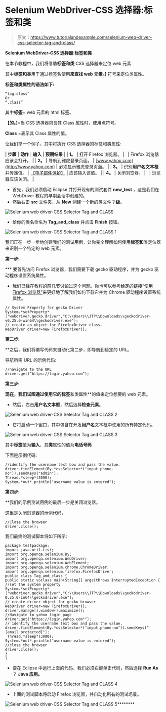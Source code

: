 # Selenium WebDriver-CSS 选择器:标签和类

> 原文：<https://www.tutorialandexample.com/selenium-web-driver-css-selector-tag-and-class/>

**Selenium WebDriver-CSS 选择器:标签和类**

在本节教程中，我们将借助**标签和类** CSS 选择器来定位 web 元素

其中**标签和类**用于通过标签名使用**来查找 web 元素。]** 符号来定位类属性。

**标签和类属性的语法如下:**

```
“tag.class”
Or
“.class” 
```

其中**标签**= web 元素的 html 标签。

**【的。]**=当 CSS 选择器包含其 Class 属性时，使用点符号。

**Class** =表示其 Class 属性的值。

让我们举一个例子，其中将执行 CSS 选择器的标签和类属性:

| **步骤** | **动作** | **输入** | **预期结果** |
| **1。** | 打开 Firefox 浏览器。 |   | Firefox 浏览器应该会打开。 |
| **2。** | 导航到雅虎登录页面。 | [www.yahoo.com](http://www.yahoo.com) | 必须显示雅虎登录页面。 |
| **3。** | 识别**用户名文本框**并传递值。 | [【电子邮件保护】](/cdn-cgi/l/email-protection) | 应该输入该值。 |
| **4。** | 关闭浏览器。 |   | 浏览器应该关闭。 |

*   首先，我们必须启动 Eclipse 并打开现有的测试套件 **new_test** ，这是我们在 WebDriver 教程的早期会话中创建的。
*   然后右击 **src** 文件夹，从 **New** 创建一个新的类文件？**级**。

![Selenium web driver-CSS Selector Tag and CLASS](img/1983659a0dae49a923331f8af18d68e9.png)

*   给你的类名命名为 **Tag_and_class** 并点击 **Finish** 按钮。

![Selenium web driver-CSS Selector Tag and CLASS 1](img/a50da06f5da3d158f72e46e53a38dead.png)

我们正在一步一步地创建我们的测试用例，让你完全理解如何使用**标签和**类定位器来识别一个特定的 web 元素。

**第一步:**

 ***   要首先访问 Firefox 浏览器，我们需要下载 gecko 驱动程序，并为 gecko 驱动程序设置系统属性。
*   我们已经在教程的前几节讨论过这个问题。你也可以参考给定的链接[“使用 Firefox 浏览器”](https://www.javatpoint.com/selenium-webdriver-running-test-on-firefox-browser-gecko-driver)来更好地了解我们如何下载它并为 Chrome 驱动程序设置系统属性。

```
// System Property for gecko Driver   
System.*setProperty*("webdriver.gecko.driver","C:\\Users\\JTP\\Downloads\\geckodriver-v0.25.0-win64\\geckodriver.exe");
// create an object for FirefoxDriver class.       
WebDriver driver=new FirefoxDriver();   
```

**第二步:**

 **之后，我们将编写代码来自动化第二步，即导航到给定的 URL。

导航所需 URL 的示例代码:

```
//navigate to the URL
driver.get(“https://login.yahoo.com”); 
```

**第三步:**

 **现在，我们试图通过使用它的标签**和类属性**的值来定位想要的 web 元素。

*   然后，右击**用户名文本框**，然后选择**检查元素**。

![Selenium web driver-CSS Selector Tag and CLASS 2](img/2843e74b765f571707213ad2d0f96236.png)

*   它将启动一个窗口，其中包含在开发**用户名**文本框中使用的所有特定代码。

![Selenium web driver-CSS Selector Tag and CLASS 3](img/5890d764aef1ceccd08b871de3d47bb4.png)

其中**标签**值为**输入**，其**类**属性的值为**电话号码**

下面是示例代码:

```
//identify the username text box and pass the value.
driver.findElement(By.*cssSelector*("input.phone-no")).sendKeys("admin"); 
Thread.*sleep*(3000);
System.*out*.println("username value is entered"); 
```

**第四步:**

 **我们的示例测试用例的最后一步是关闭浏览器。

这里是关闭浏览器的示例代码，

```
//Close the browser
driver.close();   
```

我们最终的测试脚本将如下所示:

```
package testpackage;
import java.util.List;
import org.openqa.selenium.By;
import org.openqa.selenium.WebDriver;
import org.openqa.selenium.WebElement;
import org.openqa.selenium.chrome.ChromeDriver;
import org.openqa.selenium.firefox.FirefoxDriver;
public class Tag_and_class {
public static voclass main(String[] args)throws InterruptedException {
//set the system property
System.*setProperty*("webdriver.gecko.driver","C:\\Users\\JTP\\Downloads\\geckodriver-0.25.0-in64\\geckodriver.exe");
// create driver object for gecko browser              
WebDriver driver=new FirefoxDriver();
driver.manage().window().maximize(); 
//Navigate to yahoo login page              
driver.get("https://login.yahoo.com"");
// identify the username text box and pass the value.
driver.findElement(By.*cssSelector*("input.phone-no")).sendKeys("[email protected]");
 Thread.*sleep*(3000);
System.*out*.println("username value is entered");
//close the browser
driver.close();
}
} 
```

*   要在 Eclipse 中运行上面的代码，我们必须右键单击代码，然后选择 **Run As** ？ **Java 应用。**

![Selenium web driver-CSS Selector Tag and CLASS 4](img/5c461aa80b41b5704302ca7eb53be4c2.png)

*   上面的测试脚本将启动 Firefox 浏览器，并自动化所有的测试场景。

![Selenium web driver-CSS Selector Tag and CLASS 5](img/92a8fd483a4b8510734eafb5c10fef80.png)********